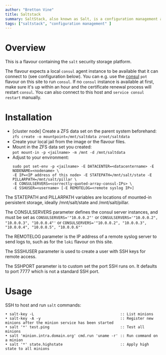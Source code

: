 ```yaml
---
author: "Bretton Vine"
title: Saltstack 
summary: SaltStack, also known as Salt, is a configuration management and orchestration tool.
tags: ["saltstack", "configuration management" ]
---
```


# Overview

This is a flavour containing the ```salt``` security storage platform.

The flavour expects a local ```consul``` agent instance to be available that it can connect to (see configuration below). You can e.g. use the [consul](https://potluck.honeyguide.net/blog/consul/) ```pot``` flavour on this site to run ```consul```. If no ```consul``` instance is available at first, make sure it's up within an hour and the certificate renewal process will restart ```consul```. You can also connect to this host and ```service consul restart``` manually.

# Installation

* [cluster node] Create a ZFS data set on the parent system beforehand:    
  ```zfs create -o mountpoint=/mnt/saltdata zroot/saltdata```
* Create your local jail from the image or the flavour files. 
* Mount in the ZFS data set you created:    
  ```pot mount-in -p <jailname> -m /mnt -d /mnt/saltdata```
* Adjust to your environment:    
  ```
  sudo pot set-env -p <jailname> -E DATACENTER=<datacentername> -E NODENAME=<nodename> \
  -E IP=<IP address of this node> -E STATEPATH=/mnt/salt/state -E PILLARPATH=/mnt/salt/pillar \
  -E CONSULSERVERS=<correctly-quoted-array-consul-IPs> \
  -E SSHUSER=<username> [-E REMOTELOG=<remote syslog IP>]
  ```    

The STATEPATH and PILLARPATH variables are locations of mounted-in persistent storage, ideally /mnt/salt/state and /mnt/salt/pillar.

The CONSULSERVERS parameter defines the consul server instances, and must be set as ```CONSULSERVERS='"10.0.0.2"'``` or ```CONSULSERVERS='"10.0.0.2", "10.0.0.3", "10.0.0.4"'``` or ```CONSULSERVERS='"10.0.0.2", "10.0.0.3", "10.0.0.4", "10.0.0.5", "10.0.0.6"'```

The REMOTELOG parameter is the IP address of a remote syslog server to send logs to, such as for the ```loki``` flavour on this site.

The SSSHUSER parameter is used to create a user with SSH keys for remote access.

The SSHPORT parameter is to custom set the port SSH runs on. It defaults to port 7777 which is not a standard SSH port.

# Usage

SSH to host and run ```salt``` commands:
```
• salt-key -L                                       :: List minions
• salt-key -A -y                                    :: Register new minions after the minion service has been started 
• salt '*' test.ping                                :: Test all minions
• salt 'minion.intra.domain.org' cmd.run 'uname -r' :: Run command on a minion
• salt '*' state.highstate                          :: Apply high state to all minions
```